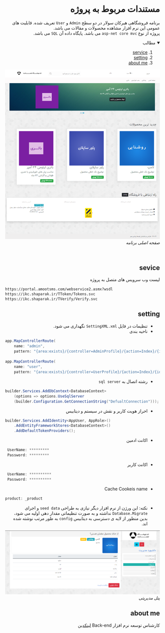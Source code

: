 <style>
p,h1,h2,h3,h4,h5,ul,details{
direction: rtl;
}
</style>


# مستندات مربوط به پروژه
برنامه فروشگاهی هیرکان سولار در دو سطح `Admin` و `User` تعریف شده.
قابلیت های عمومی این نرم افزار مشاهده محصولات و مقالات می باشد.
<br>
پروژه از نوع `asp-net core mvc` می باشد.
پایگاه داده آن `SQL` می باشد.
<br>


<!-- TABLE OF CONTENTS -->
<details open="open">
  <summary>مطالب</summary>
  <ol>
    <li>
        <a href="#sevice">service</a>
    </li>
    <li>
      <a href="#setting">setting</a>   
    </li>
    <li>
      <a href="#about-me">about me</a>
    </li>
  </ol>
</details>


![تصویر](README/img/1.home.PNG) <br/> *صفحه اصلی برنامه*

<br/>


## sevice
لیست وب سرویس های متصل به پروژه
```
https://portal.amootsms.com/webservice2.asmx?wsdl
https://ikc.shaparak.ir/TToken/Tokens.svc
https://ikc.shaparak.ir/TVerify/Verify.svc
```


## setting
* تنظیمات در فایل `SettingXML.xml` نگهداری می شود.
* ناحیه بندی
```c#
app.MapControllerRoute(
    name: "admin",
    pattern: "{area:exists}/{controller=AdminProfile}/{action=Index}/{id?}");

app.MapControllerRoute(
    name: "user",
    pattern: "{area:exists}/{controller=UserProfile}/{action=Index}/{id?}");
```
* رشته اتصال به `sql server`
```c#
builder.Services.AddDbContext<DatabaseContext>
    (options => options.UseSqlServer
    (builder.Configuration.GetConnectionString("DefualtConnection")));
```
* احراز هویت کاربر و نقش در سیستم و دیتابیس
```c#
builder.Services.AddIdentity<AppUser, AppRole>()
    .AddEntityFrameworkStores<DatabaseContext>()
    .AddDefaultTokenProviders();
```
* اکانت ادمین
```c#
 UserName: *********
 Password: *********
```

* اکانت کاربر
```c#
 UserName: **********
 Password: **********
```

* Cache Cookeis name
```c#
product: _product
```

* نکته:
این ورژن از نرم افزار دیگر نیازی به طراحی `seed data` و اجرای `Database.Migrate` نداشته و به صورت تنظیماتی مقدار دهی اولیه می شود، بدین منظور از لایه ی دسترسی به دیتابیس  `config` به طور مرتب نوشته شده اند.


![تصویر](README/img/2.panel.PNG) <br/> *پنل مدیریتی*



## about me
کارشناس توسعه نرم افزار Back-end
[لینکدین](https://www.linkedin.com/in/mohamad-ganji-nezhad/)



<!-- Feb 2023 Muhammad Ganji Nezhad-->
